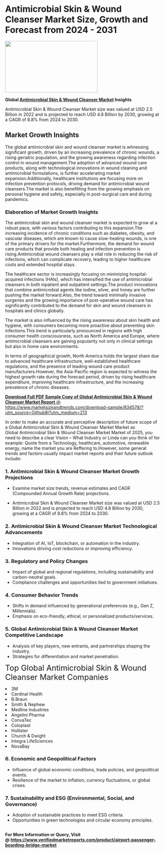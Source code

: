 <H1>Antimicrobial Skin & Wound Cleanser Market Size, Growth and Forecast from 2024 - 2031</H1><img class="aligncenter size-medium wp-image-584254" src="https://thirdeyenews.in/wp-content/uploads/2024/09/Global-Market-Research-300x168.jpeg" alt="" width="300" height="168" /><p><strong>Global&nbsp;<a href="https://www.marketsizeandtrends.com/download-sample/834578/?utm_source=Github8j?utm_medium=213">Antimicrobial Skin & Wound Cleanser Market</a> Insights</strong></p><p>Antimicrobial Skin & Wound Cleanser Market size was valued at USD 2.5 Billion in 2022 and is projected to reach USD 4.8 Billion by 2030, growing at a CAGR of 8.8% from 2024 to 2030.</p><p><h2>Market Growth Insights</h2> <p>The global antimicrobial skin and wound cleanser market is witnessing significant growth, driven by an increasing prevalence of chronic wounds, a rising geriatric population, and the growing awareness regarding infection control in wound management.The adoption of advanced wound care products, along with technological innovations in wound cleaning and antimicrobial formulations, is further accelerating market expansion.Additionally, healthcare institutions are focusing more on infection prevention protocols, driving demand for antimicrobial wound cleansers.The market is also benefitting from the growing emphasis on personal hygiene and safety, especially in post-surgical care and during pandemics.</p> <p><a href="#"></a></p> <h3>Elaboration of Market Growth Insights</h3> <p>The antimicrobial skin and wound cleanser market is expected to grow at a robust pace, with various factors contributing to this expansion.The increasing incidence of chronic conditions such as diabetes, obesity, and vascular diseases, which are known to cause slow-healing wounds, is one of the primary drivers for the market.Furthermore, the demand for wound care products that provide both healing and infection prevention is rising.Antimicrobial wound cleansers play a vital role in reducing the risk of infections, which can complicate recovery, leading to higher healthcare costs and extended hospital stays.</p> <p>The healthcare sector is increasingly focusing on minimizing hospital-acquired infections (HAIs), which has intensified the use of antimicrobial cleansers in both inpatient and outpatient settings.The product innovations that combine antimicrobial agents like iodine, silver, and honey are further pushing the market forward.Also, the trend toward minimally invasive surgeries and the growing importance of post-operative wound care has significantly contributed to the demand for skin and wound cleansers in hospitals and clinics globally.</p> <p>The market is also influenced by the rising awareness about skin health and hygiene, with consumers becoming more proactive about preventing skin infections.This trend is particularly pronounced in regions with high consumer health consciousness, such as North America and Europe, where antimicrobial cleansers are gaining popularity not only in clinical settings but also in home care environments.</p> <p>In terms of geographical growth, North America holds the largest share due to advanced healthcare infrastructure, well-established healthcare regulations, and the presence of leading wound care product manufacturers.However, the Asia-Pacific region is expected to witness the highest growth rate during the forecast period, driven by rising healthcare expenditure, improving healthcare infrastructure, and the increasing prevalence of chronic diseases.</p> <p><a href="#"></p><p><span class=""><strong>Download Full PDF Sample Copy of Global Antimicrobial Skin & Wound Cleanser Market Report</strong> @ <a href="https://www.marketsizeandtrends.com/download-sample/834578/?utm_source=Github8j?utm_medium=213" target="_blank">https://www.marketsizeandtrends.com/download-sample/834578/?utm_source=Github8j?utm_medium=213</a></span></p><p>In order to make an accurate and perceptive description of future scope of a Global&nbsp;Antimicrobial Skin & Wound Cleanser Market Market as Global&nbsp;Antimicrobial Skin & Wound Cleanser Market Market of 2025, you need to describe a clear Vision &ndash; What Industry or Linda can you think of for example: Quote from a Technology, healthcare, automotive, renewable energy, name the market you are Reffering to.However, some general trends and factors usually impact market reports and their future outlook include:</p><h3>1.&nbsp;<strong>Antimicrobial Skin & Wound Cleanser Market Growth Projections</strong></h3><ul><li>Examine market size trends, revenue estimates and CAGR (Compounded Annual Growth Rate) projections.</li><li><p>Antimicrobial Skin & Wound Cleanser Market size was valued at USD 2.5 Billion in 2022 and is projected to reach USD 4.8 Billion by 2030, growing at a CAGR of 8.8% from 2024 to 2030.</p></li></ul><h3>2.&nbsp;<strong>Antimicrobial Skin & Wound Cleanser Market Technological Advancements</strong></h3><ul><li>Integration of AI, IoT, blockchain, or automation in the industry.</li><li>Innovations driving cost reductions or improving efficiency.</li></ul><h3>3.&nbsp;<strong>Regulatory and Policy Changes</strong></h3><ul><li>Impact of global and regional regulations, including sustainability and carbon-neutral goals.</li><li>Compliance challenges and opportunities tied to government initiatives.</li></ul><h3>4.&nbsp;<strong>Consumer Behavior Trends</strong></h3><ul><li>Shifts in demand influenced by generational preferences (e.g., Gen Z, Millennials).</li><li>Emphasis on eco-friendly, ethical, or personalized products/services.</li></ul><h3>5.&nbsp;<strong>Global Antimicrobial Skin & Wound Cleanser Market Competitive Landscape</strong></h3><ul><li>Analysis of key players, new entrants, and partnerships shaping the industry.</li><li>Strategies for differentiation and market penetration.</li></ul><p data-pm-slice="1 1 []"><span style="color: inherit; font-family: inherit; font-size: 25px;">Top Global Antimicrobial Skin & Wound Cleanser Market Companies</span></p><div class="" data-test-id=""><p><li>3M</li><li> Cardinal Health</li><li> B.Braun</li><li> Smith & Nephew</li><li> Medline Industries</li><li> Angelini Pharma</li><li> ConvaTec</li><li> Coloplast</li><li> Hollister</li><li> Church & Dwight</li><li> Integra LifeSciences</li><li> NovaBay</li></p></div><h3>6.&nbsp;<strong>Economic and Geopolitical Factors</strong></h3><ul><li>Influence of global economic conditions, trade policies, and geopolitical events.</li><li>Resilience of the market to inflation, currency fluctuations, or global crises.</li></ul><h3>7.&nbsp;<strong>Sustainability and ESG (Environmental, Social, and Governance)</strong></h3><ul><li>Adoption of sustainable practices to meet ESG criteria.</li><li>Opportunities in green technologies and circular economy principles.</li></ul><h2><strong style="font-size: 14px;">For More Information or Query, Visit @&nbsp;</strong><a style="background-color: #ffffff; font-size: 14px;" href="https://www.marketsizeandtrends.com/report/antimicrobial-skin-wound-cleanser-market/" target="_blank">https://www.verifiedmarketreports.com/product/airport-passenger-boarding-bridge-market</a></h2>